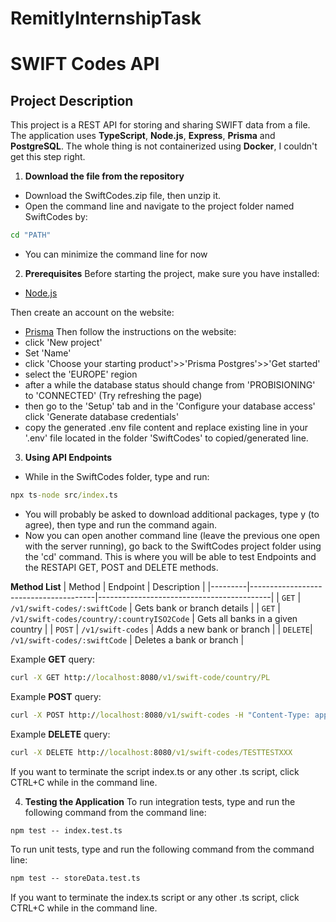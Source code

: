 # RemitlyInternshipTask
# SWIFT Codes API

## Project Description
This project is a REST API for storing and sharing SWIFT data from a file. The application uses **TypeScript**, **Node.js**, **Express**, **Prisma** and **PostgreSQL**. The whole thing is not containerized using **Docker**, I couldn't get this step right.

1. **Download the file from the repository**
- Download the SwiftCodes.zip file, then unzip it.
- Open the command line and navigate to the project folder named SwiftCodes by:
```cmd
cd "PATH"
```
- You can minimize the command line for now

2. **Prerequisites**
Before starting the project, make sure you have installed:
- [Node.js](https://nodejs.org/en)

Then create an account on the website:
- [Prisma](https://www.prisma.io/)
Then follow the instructions on the website:
- click 'New project'
- Set 'Name'
- click 'Choose your starting product'>>'Prisma Postgres'>>'Get started'
- select the 'EUROPE' region
- after a while the database status should change from 'PROBISIONING' to 'CONNECTED' (Try refreshing the page)
- then go to the 'Setup' tab and in the 'Configure your database access' click 'Generate database credentials'
- copy the generated .env file content and replace existing line in your '.env' file located in the folder 'SwiftCodes' to copied/generated line.

3. **Using API Endpoints**
- While in the SwiftCodes folder, type and run:
```cmd
npx ts-node src/index.ts
```
- You will probably be asked to download additional packages, type y (to agree), then type and run the command again.
- Now you can open another command line (leave the previous one open with the server running), go back to the SwiftCodes project folder using the 'cd' command. This is where you will be able to test Endpoints and the RESTAPI GET, POST and DELETE methods.

**Method List**
| Method | Endpoint | Description |
|---------|---------------------------------------|-------------------------------------------|
| `GET` | `/v1/swift-codes/:swiftCode` | Gets bank or branch details |
| `GET` | `/v1/swift-codes/country/:countryISO2Code` | Gets all banks in a given country |
| `POST` | `/v1/swift-codes` | Adds a new bank or branch |
| `DELETE`| `/v1/swift-codes/:swiftCode` | Deletes a bank or branch |

Example **GET** query:
```cmd
curl -X GET http://localhost:8080/v1/swift-code/country/PL
```

Example **POST** query:
```cmd
curl -X POST http://localhost:8080/v1/swift-codes -H "Content-Type: application/json" -d '{"swiftCode": "TESTTESTXXX", "bankName": "TEST Name", "address": "TEST Address", "countryISO2": "PL", "countryName": "Poland", "isHeadquarter": true}'
```

Example **DELETE** query:
```cmd
curl -X DELETE http://localhost:8080/v1/swift-codes/TESTTESTXXX
```

If you want to terminate the script index.ts or any other .ts script, click CTRL+C while in the command line.

4. **Testing the Application**
To run integration tests, type and run the following command from the command line:
```cmd
npm test -- index.test.ts
```

To run unit tests, type and run the following command from the command line:
```cmd
npm test -- storeData.test.ts
```

If you want to terminate the index.ts script or any other .ts script, click CTRL+C while in the command line.
